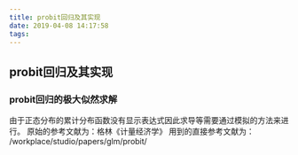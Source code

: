 ```yaml
---
title: probit回归及其实现
date: 2019-04-08 14:17:58
tags:
---
```


## probit回归及其实现

### probit回归的极大似然求解
由于正态分布的累计分布函数没有显示表达式因此求导等需要通过模拟的方法来进行。
原始的参考文献为：格林《计量经济学》
用到的直接参考文献为：
/workplace/studio/papers/glm/probit/

